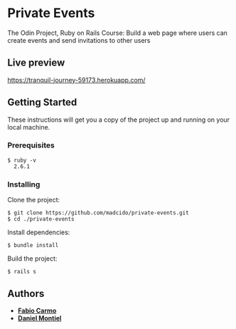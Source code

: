 # Private Events
The Odin Project, Ruby on Rails Course: Build a web page where users can create events and send invitations to other users

## Live preview
https://tranquil-journey-59173.herokuapp.com/

## Getting Started
These instructions will get you a copy of the project up and running on your local machine.

### Prerequisites
```
$ ruby -v
  2.6.1
```

### Installing
Clone the project:
```
$ git clone https://github.com/madcido/private-events.git
$ cd ./private-events
```
Install dependencies:
```
$ bundle install
```
Build the project:
```
$ rails s
```

## Authors
* **<a href="https://github.com/madcido">Fabio Carmo</a>**
* **<a href="https://github.com/danmontielh">Daniel Montiel</a>**
